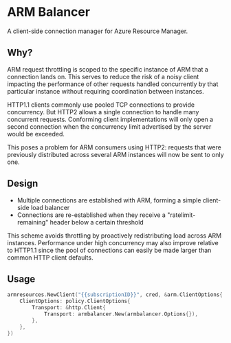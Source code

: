 # ARM Balancer

A client-side connection manager for Azure Resource Manager.


## Why?

ARM request throttling is scoped to the specific instance of ARM that a connection lands on.
This serves to reduce the risk of a noisy client impacting the performance of other requests handled concurrently by that particular instance without requiring coordination between instances.

HTTP1.1 clients commonly use pooled TCP connections to provide concurrency.
But HTTP2 allows a single connection to handle many concurrent requests.
Conforming client implementations will only open a second connection when the concurrency limit advertised by the server would be exceeded.

This poses a problem for ARM consumers using HTTP2: requests that were previously distributed across several ARM instances will now be sent to only one.


## Design

- Multiple connections are established with ARM, forming a simple client-side load balancer
- Connections are re-established when they receive a "ratelimit-remaining" header below a certain threshold

This scheme avoids throttling by proactively redistributing load across ARM instances.
Performance under high concurrency may also improve relative to HTTP1.1 since the pool of connections can easily be made larger than common HTTP client defaults.


## Usage

```go
armresources.NewClient("{{subscriptionID}}", cred, &arm.ClientOptions{
	ClientOptions: policy.ClientOptions{
		Transport: &http.Client{
			Transport: armbalancer.New(armbalancer.Options{}),
		},
	},
})
```

